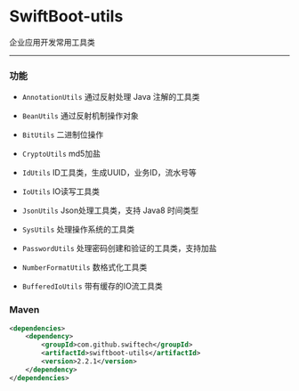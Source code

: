 # SwiftBoot-utils 
企业应用开发常用工具类

---

### 功能

* `AnnotationUtils` 通过反射处理 Java 注解的工具类

* `BeanUtils` 通过反射机制操作对象

* `BitUtils` 二进制位操作

* `CryptoUtils` md5加盐

* `IdUtils` ID工具类，生成UUID，业务ID，流水号等

* `IoUtils` IO读写工具类

* `JsonUtils` Json处理工具类，支持 Java8 时间类型

* `SysUtils` 处理操作系统的工具类

* `PasswordUtils` 处理密码创建和验证的工具类，支持加盐

* `NumberFormatUtils` 数格式化工具类

* `BufferedIoUtils` 带有缓存的IO流工具类


### Maven

```xml
<dependencies>
	<dependency>
		<groupId>com.github.swiftech</groupId>
		<artifactId>swiftboot-utils</artifactId>
		<version>2.2.1</version>
	</dependency>
</dependencies>

```